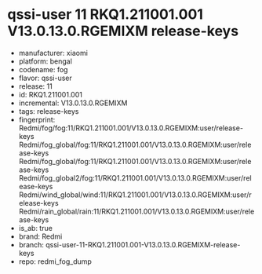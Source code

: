 # qssi-user 11 RKQ1.211001.001 V13.0.13.0.RGEMIXM release-keys
- manufacturer: xiaomi
- platform: bengal
- codename: fog
- flavor: qssi-user
- release: 11
- id: RKQ1.211001.001
- incremental: V13.0.13.0.RGEMIXM
- tags: release-keys
- fingerprint: Redmi/fog/fog:11/RKQ1.211001.001/V13.0.13.0.RGEMIXM:user/release-keys
Redmi/fog_global/fog:11/RKQ1.211001.001/V13.0.13.0.RGEMIXM:user/release-keys
Redmi/fog_global/fog:11/RKQ1.211001.001/V13.0.13.0.RGEMIXM:user/release-keys
Redmi/fog_global2/fog:11/RKQ1.211001.001/V13.0.13.0.RGEMIXM:user/release-keys
Redmi/wind_global/wind:11/RKQ1.211001.001/V13.0.13.0.RGEMIXM:user/release-keys
Redmi/rain_global/rain:11/RKQ1.211001.001/V13.0.13.0.RGEMIXM:user/release-keys
- is_ab: true
- brand: Redmi
- branch: qssi-user-11-RKQ1.211001.001-V13.0.13.0.RGEMIXM-release-keys
- repo: redmi_fog_dump
